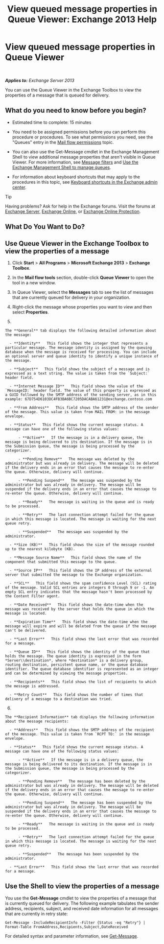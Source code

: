 ﻿---
title: 'View queued message properties in Queue Viewer: Exchange 2013 Help'
TOCTitle: View queued message properties in Queue Viewer
ms:assetid: 9d15d8b8-e061-4288-9354-df58e282fb6b
ms:mtpsurl: https://technet.microsoft.com/en-us/library/Bb123934(v=EXCHG.150)
ms:contentKeyID: 49286850
ms.date: 12/09/2016
mtps_version: v=EXCHG.150
f1_keywords:
- Microsoft.Exchange.Management.Edge.SystemManager.MessagePropertyPage
---

# View queued message properties in Queue Viewer

 

_**Applies to:** Exchange Server 2013_


You can use the Queue Viewer in the Exchange Toolbox to view the properties of a message that is queued for delivery.

## What do you need to know before you begin?

  - Estimated time to complete: 15 minutes

  - You need to be assigned permissions before you can perform this procedure or procedures. To see what permissions you need, see the "Queues" entry in the [Mail flow permissions](mail-flow-permissions-exchange-2013-help.md) topic.

  - You can also use the Get-Message cmdlet in the Exchange Management Shell to view additional message properties that aren't visible in Queue Viewer. For more information, see [Message filters](message-filters-exchange-2013-help.md) and [Use the Exchange Management Shell to manage queues](use-the-exchange-management-shell-to-manage-queues-exchange-2013-help.md).

  - For information about keyboard shortcuts that may apply to the procedures in this topic, see [Keyboard shortcuts in the Exchange admin center](keyboard-shortcuts-in-the-exchange-admin-center-exchange-online-protection-help.md).


> [!TIP]
> Having problems? Ask for help in the Exchange forums. Visit the forums at <A href="https://go.microsoft.com/fwlink/p/?linkid=60612">Exchange Server</A>, <A href="https://go.microsoft.com/fwlink/p/?linkid=267542">Exchange Online</A>, or <A href="https://go.microsoft.com/fwlink/p/?linkid=285351">Exchange Online Protection</A>.



## What Do You Want to Do?

## Use Queue Viewer in the Exchange Toolbox to view the properties of a message

1.  Click **Start** \> **All Programs** \> **Microsoft Exchange 2013** \> **Exchange Toolbox**.

2.  In the **Mail flow tools** section, double-click **Queue Viewer** to open the tool in a new window.

3.  In Queue Viewer, select the **Messages** tab to see the list of messages that are currently queued for delivery in your organization.

4.  Right-click the message whose properties you want to view and then select **Properties**.

5.  
    
    The **General** tab displays the following detailed information about the message:
    
      - **Identity**   This field shows the integer that represents a particular message. The message identity is assigned by the queuing database when the message is received for processing. You can include an optional server and queue identity to identify a unique instance of the message.
    
      - **Subject**   This field shows the subject of a message and is expressed as a text string. The value is taken from the `Subject:` header field.
    
      - **Internet Message ID**   This field shows the value of the `MessageID:` header field. The value of this property is expressed as a GUID followed by the SMTP address of the sending server, as in this example: 67D754D6103DC4FB3BA6BC7205DACABA61231@exchange.contoso.com
    
      - **From Address**   This field shows the SMTP address of the sender of the message. This value is taken from MAIL FROM: in the message envelope.
    
      - **Status**   This field shows the current message status. A message can have one of the following status values:
        
          - **Active**   If the message is in a delivery queue, the message is being delivered to its destination. If the message is in the Submission queue, the message is being processed by the categorizer.
        
          - **Pending Remove**   The message was deleted by the administrator but was already in delivery. The message will be deleted if the delivery ends in an error that causes the message to re-enter the queue. Otherwise, delivery will continue.
        
          - **Pending Suspend**   The message was suspended by the administrator but was already in delivery. The message will be suspended if the delivery ends in an error that causes the message to re-enter the queue. Otherwise, delivery will continue.
        
          - **Ready**   The message is waiting in the queue and is ready to be processed.
        
          - **Retry**   The last connection attempt failed for the queue in which this message is located. The message is waiting for the next queue retry.
        
          - **Suspended**   The message was suspended by the administrator.
    
      - **Size (KB)**   This field shows the size of the message rounded up to the nearest kilobyte (KB).
    
      - **Message Source Name**   This field shows the name of the component that submitted this message to the queue.
    
      - **Source IP**   This field shows the IP address of the external server that submitted the message to the Exchange organization.
    
      - **SCL**   This field shows the spam confidence Level (SCL) rating of the message. Valid SCL entries are integers 0 through 9 or -1. An empty SCL entry indicates that the message hasn't been processed by the Content Filter agent.
    
      - **Date Received**   This field shows the date-time when the message was received by the server that holds the queue in which the message is located.
    
      - **Expiration Time**   This field shows the date-time when the message will expire and will be deleted from the queue if the message can't be delivered.
    
      - **Last Error**   This field shows the last error that was recorded for a message.
    
      - **Queue ID**   This field shows the identity of the queue that holds the message. The queue identity is expressed in the form *Server\\destination*, where *destination* is a delivery group, routing destination, persistent queue name, or the queue database identifier. The queue database identifier is represented as an integer and can be determined by viewing the message properties.
    
      - **Recipients**   This field shows the list of recipients to which the message is addressed.
    
      - **Retry Count**   This field shows the number of times that delivery of a message to a destination was tried.

6.  
    
    The **Recipient Information** tab displays the following information about the message recipients:
    
      - **Address**   This field shows the SMTP address of the recipient of the message. This value is taken from `RCPT TO:` in the message envelope.
    
      - **Status**   This field shows the current message status. A message can have one of the following status values:
        
          - **Active**   If the message is in a delivery queue, the message is being delivered to its destination. If the message is in the Submission queue, the message is being processed by the categorizer.
        
          - **Pending Remove**   The message has been deleted by the administrator but was already in delivery. The message will be deleted if the delivery ends in an error that causes the message to re-enter the queue. Otherwise, delivery will continue.
        
          - **Pending Suspend**   The message has been suspended by the administrator but was already in delivery. The message will be suspended if the delivery ends in an error that causes the message to re-enter the queue. Otherwise, delivery will continue.
        
          - **Ready**   The message is waiting in the queue and is ready to be processed.
        
          - **Retry**   The last connection attempt failed for the queue in which this message is located. The message is waiting for the next queue retry.
        
          - **Suspended**   The message has been suspended by the administrator.
    
      - **Last Error**   This field shows the last error that was recorded for a message.

## Use the Shell to view the properties of a message

You use the **Get-Message** cmdlet to view the properties of a message that is currently queued for delivery. The following example tabulates the sender address, recipients, subject, and received date information for all messages that are currently in retry state:

    Get-Message -IncludeRecipientInfo -Filter {Status -eq "Retry"} | Format-Table FromAddress,Recipients,Subject,DateReceived

For detailed syntax and parameter information, see [Get-Message](https://technet.microsoft.com/en-us/library/bb124738\(v=exchg.150\)).

